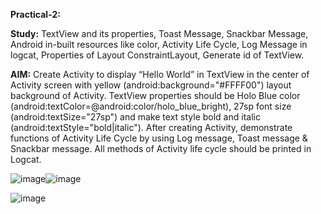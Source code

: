 **Practical-2:**


**Study:** TextView and its properties, Toast Message, Snackbar Message, Android in-built resources like color, Activity Life Cycle, Log Message in logcat, Properties of Layout ConstraintLayout, Generate id of TextView.

**AIM:** Create Activity to display “Hello World” in TextView in the center of Activity screen with yellow (android:background="#FFFF00") layout background of Activity. TextView properties should be Holo Blue color (android:textColor=@android:color/holo_blue_bright), 27sp font size (android:textSize="27sp") and make text style bold and italic (android:textStyle="bold|italic"). After creating Activity, demonstrate functions of Activity Life Cycle by using Log message, Toast message & Snackbar message. All methods of Activity life cycle should be printed in Logcat.


![image](https://github.com/rutviprajapati16/MAD_Practical2_21012011123/assets/97946004/371c4827-503a-45f4-96a8-ae1b0e3d04e9)![image](https://github.com/rutviprajapati16/MAD_Practical2_21012011123/assets/97946004/d3cc5a79-d137-426e-8c68-3d5541e882ac)

![image](https://github.com/rutviprajapati16/MAD_Practical2_21012011123/assets/97946004/4f465c44-ce30-40eb-8401-1106036833b2)


